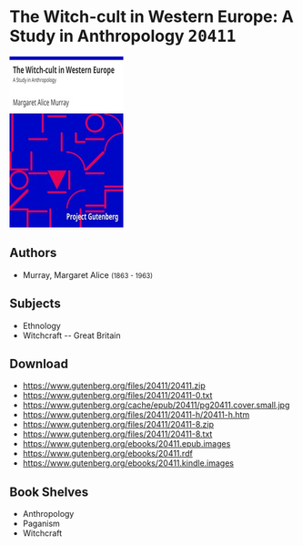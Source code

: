 # The Witch-cult in Western Europe: A Study in Anthropology <kbd>20411</kbd>

![](./cover.medium.jpg "")

## Authors


 - Murray, Margaret Alice <small>(1863 - 1963)</small>

## Subjects


 - Ethnology
 - Witchcraft -- Great Britain

## Download


 - https://www.gutenberg.org/files/20411/20411.zip
 - https://www.gutenberg.org/files/20411/20411-0.txt
 - https://www.gutenberg.org/cache/epub/20411/pg20411.cover.small.jpg
 - https://www.gutenberg.org/files/20411/20411-h/20411-h.htm
 - https://www.gutenberg.org/files/20411/20411-8.zip
 - https://www.gutenberg.org/files/20411/20411-8.txt
 - https://www.gutenberg.org/ebooks/20411.epub.images
 - https://www.gutenberg.org/ebooks/20411.rdf
 - https://www.gutenberg.org/ebooks/20411.kindle.images

## Book Shelves


 - Anthropology
 - Paganism
 - Witchcraft
